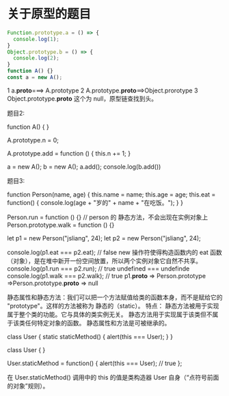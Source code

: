 # 关于原型的题目

```js
Function.prototype.a = () => {
  console.log(1);
}
Object.prototype.b = () => {
  console.log(2);
}
function A() {}
const a = new A();
```

1 a.__proto__===> A.prototype 
2 A.prototype.__proto__==>Object.prorotype
3 Object.prototype.__proto__ 这个为 null，原型链查找到头。


题目2:

function A() {
}

A.prototype.n = 0;

A.prototype.add = function () {
  this.n += 1;
}

a = new A();
b = new A();
a.add();
console.log(b.add())




题目3:

function Person(name, age) {
  this.name = name;
  this.age = age;
  this.eat = function() {
    console.log(age + "岁的" + name + "在吃饭。");
  }
}

Person.run = function () {}  // person 的 静态方法，不会出现在实例对象上
Person.prototype.walk = function () {}

let p1 = new Person("jsliang", 24);
let p2 = new Person("jsliang", 24);

console.log(p1.eat === p2.eat);
 // false new 操作符使得构造函数内的 eat 函数（对象），是在堆中新开一份空间放置，所以两个实例对象它自然不共享。
console.log(p1.run === p2.run); // true undefined === undefinde
console.log(p1.walk === p2.walk); // true  p1.__proto__ => Person.prototype =>Person.prototype.__proto__ => null 

静态属性和静态方法：我们可以把一个方法赋值给类的函数本身，而不是赋给它的 "prototype"。这样的方法被称为 静态的（static）。
特点：
静态方法被用于实现属于整个类的功能。它与具体的类实例无关。
静态方法用于实现属于该类但不属于该类任何特定对象的函数。
静态属性和方法是可被继承的。

class User {
  static staticMethod() {
    alert(this === User);
  }
}

class User { }

User.staticMethod = function() {
  alert(this === User); // true
};

在 User.staticMethod() 调用中的 this 的值是类构造器 User 自身（“点符号前面的对象”规则）。

